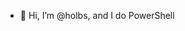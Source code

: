 - 👋 Hi, I’m @holbs, and I do PowerShell

<!---
holbs/holbs is a ✨ special ✨ repository because its `README.md` (this file) appears on your GitHub profile.
You can click the Preview link to take a look at your changes.
--->
